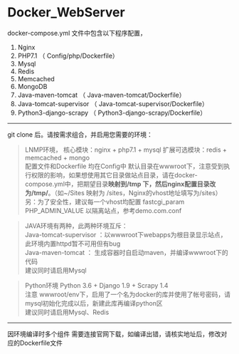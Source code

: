 # Docker_WebServer
docker-compose.yml 文件中包含以下程序配置，  

1.  Nginx   
1.  PHP7.1 （ Config/php/Dockerfile）
1.  Mysql    
1.  Redis   
1.  Memcached   
1.  MongoDB   
1.  Java-maven-tomcat   （ Java-maven-tomcat/Dockerfile）
1.  Java-tomcat-supervisor   （ Java-tomcat-supervisor/Dockerfile）
1.  Python3-django-scrapy   （ Python3-django-scrapy/Dockerfile）

---  
git clone 后。请按需求组合，并启用您需要的环境：    

> LNMP环境，
> 核心模块：nginx + php7.1 + mysql
> 扩展可选模块：redis + memcached + mongo  
> 配置文件和Dockerfile 均在Config中
> 默认目录在wwwroot下，注意受到执行权限的影响，如果想使用其它目录做站点目录，请在docker-compose.yml中，把期望目录**映射到/tmp 下，然后nginx配置目录改为/tmp/**。（如~/Sites 映射为 /sites，Nginx的vhost地址填写为/sites）
> 另：为了安全性，建议每一个vhost均配置 fastcgi_param PHP_ADMIN_VALUE 以隔离站点，参考demo.com.conf

> JAVA环境有两种，此两种环境互斥：   
> Java-tomcat-supervisor ：以wwwroot下webapps为根目录显示站点，此环境内置httpd暂不可用但有bug  
> Java-maven-tomcat ： 生成容器时自启动maven，并编译wwwroot下的代码  
> 建议同时请启用Mysql

> Python环境
> Python 3.6 + Django 1.9 + Scrapy 1.4  
> 注意 wwwroot/env下，启用了一个名为docker的库并使用了帐号密码，请mysql初始化完成以后，新建此库再编译python区  
> 建议同时请启用Mysql、Redis
---  

因环境编译时多个组件 需要连接官网下载，如编译出错，请核实地址后，修改对应的Dockerfile文件
